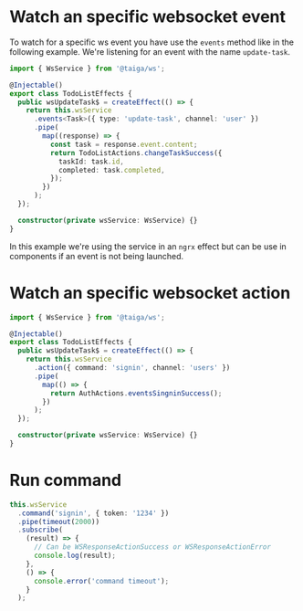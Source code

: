 # Watch an specific websocket event

To watch for a specific ws event you have use the `events` method like in the following example. We're listening for an event with the name `update-task`.

```ts
import { WsService } from '@taiga/ws';

@Injectable()
export class TodoListEffects {
  public wsUpdateTask$ = createEffect(() => {
    return this.wsService
      .events<Task>({ type: 'update-task', channel: 'user' })
      .pipe(
        map((response) => {
          const task = response.event.content;
          return TodoListActions.changeTaskSuccess({
            taskId: task.id,
            completed: task.completed,
          });
        })
      );
  });

  constructor(private wsService: WsService) {}
}
```

In this example we're using the service in an `ngrx` effect but can be use in components if an event is not being launched.

# Watch an specific websocket action

```ts
import { WsService } from '@taiga/ws';

@Injectable()
export class TodoListEffects {
  public wsUpdateTask$ = createEffect(() => {
    return this.wsService
      .action({ command: 'signin', channel: 'users' })
      .pipe(
        map(() => {
          return AuthActions.eventsSingninSuccess();
        })
      );
  });

  constructor(private wsService: WsService) {}
}
```

# Run command

```ts
this.wsService
  .command('signin', { token: '1234' })
  .pipe(timeout(2000))
  .subscribe(
    (result) => {
      // Can be WSResponseActionSuccess or WSResponseActionError
      console.log(result);
    },
    () => {
      console.error('command timeout');
    }
  );
```
